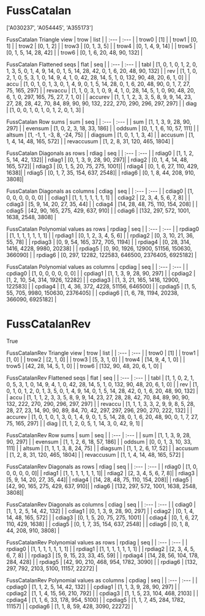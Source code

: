 # FussCatalan
['A030237', 'A054445', 'A355173']

FussCatalan Triangle view
| trow  |  list  |
| :---  |  :---  |
| trow0 | [1] |
| trow1 | [0, 1] |
| trow2 | [0, 1, 2] |
| trow3 | [0, 1, 3, 5] |
| trow4 | [0, 1, 4, 9, 14] |
| trow5 | [0, 1, 5, 14, 28, 42] |
| trow6 | [0, 1, 6, 20, 48, 90, 132] |

FussCatalan Flattened seqs
| flat      |   seq  |
| :---      |  :---  |
| tabl     | [1, 0, 1, 0, 1, 2, 0, 1, 3, 5, 0, 1, 4, 9, 14, 0, 1, 5, 14, 28, 42, 0, 1, 6, 20, 48, 90, 132] |
| rev      | [1, 1, 0, 2, 1, 0, 5, 3, 1, 0, 14, 9, 4, 1, 0, 42, 28, 14, 5, 1, 0, 132, 90, 48, 20, 6, 1, 0] |
| accu     | [1, 0, 1, 0, 1, 3, 0, 1, 4, 9, 0, 1, 5, 14, 28, 0, 1, 6, 20, 48, 90, 0, 1, 7, 27, 75, 165, 297] |
| revaccu  | [1, 1, 0, 3, 1, 0, 9, 4, 1, 0, 28, 14, 5, 1, 0, 90, 48, 20, 6, 1, 0, 297, 165, 75, 27, 7, 1, 0] |
| accurev  | [1, 1, 1, 2, 3, 3, 5, 8, 9, 9, 14, 23, 27, 28, 28, 42, 70, 84, 89, 90, 90, 132, 222, 270, 290, 296, 297, 297] |
| diag     | [1, 0, 0, 1, 0, 1, 0, 1, 2, 0, 1, 3] |

FussCatalan Row sums
| sum        |   seq  |
| :---       |  :---  |
| sum       | [1, 1, 3, 9, 28, 90, 297] |
| evensum   | [1, 0, 2, 3, 18, 33, 186] |
| oddsum    | [0, 1, 1, 6, 10, 57, 111] |
| altsum    | [1, -1, 1, -3, 8, -24, 75] |
| diagsum   | [1, 0, 1, 1, 3, 4] |
| accusum   | [1, 1, 4, 14, 48, 165, 572] |
| revaccusum | [1, 2, 8, 31, 120, 465, 1804] |

FussCatalan Diagonals as rows
| rdiag  |   seq  |
| :---   |  :---  |
| rdiag0 | [1, 1, 2, 5, 14, 42, 132]|
| rdiag1 | [0, 1, 3, 9, 28, 90, 297]|
| rdiag2 | [0, 1, 4, 14, 48, 165, 572]|
| rdiag3 | [0, 1, 5, 20, 75, 275, 1001]|
| rdiag4 | [0, 1, 6, 27, 110, 429, 1638]|
| rdiag5 | [0, 1, 7, 35, 154, 637, 2548]|
| rdiag6 | [0, 1, 8, 44, 208, 910, 3808]|

FussCatalan Diagonals as columns
| cdiag  |   seq  |
| :---   |  :---  |
| cdiag0 | [1, 0, 0, 0, 0, 0, 0] |
| cdiag1 | [1, 1, 1, 1, 1, 1, 1] |
| cdiag2 | [2, 3, 4, 5, 6, 7, 8] |
| cdiag3 | [5, 9, 14, 20, 27, 35, 44] |
| cdiag4 | [14, 28, 48, 75, 110, 154, 208] |
| cdiag5 | [42, 90, 165, 275, 429, 637, 910] |
| cdiag6 | [132, 297, 572, 1001, 1638, 2548, 3808] |

FussCatalan Polynomial values as rows
| rpdiag  |   seq  |
| :---    |  :---  |
| rpdiag0 | [1, 1, 1, 1, 1, 1, 1] |
| rpdiag1 | [0, 1, 2, 3, 4, 5, 6] |
| rpdiag2 | [0, 3, 10, 21, 36, 55, 78] |
| rpdiag3 | [0, 9, 54, 165, 372, 705, 1194] |
| rpdiag4 | [0, 28, 314, 1416, 4228, 9980, 20238] |
| rpdiag5 | [0, 90, 1926, 12900, 51156, 150630, 366090] |
| rpdiag6 | [0, 297, 12282, 122583, 646500, 2376405, 6925182] |

FussCatalan Polynomial values as columns
| cpdiag  |   seq  |
| :---    |  :---  |
| cpdiag0 | [1, 0, 0, 0, 0, 0, 0] |
| cpdiag1 | [1, 1, 3, 9, 28, 90, 297] |
| cpdiag2 | [1, 2, 10, 54, 314, 1926, 12282] |
| cpdiag3 | [1, 3, 21, 165, 1416, 12900, 122583] |
| cpdiag4 | [1, 4, 36, 372, 4228, 51156, 646500] |
| cpdiag5 | [1, 5, 55, 705, 9980, 150630, 2376405] |
| cpdiag6 | [1, 6, 78, 1194, 20238, 366090, 6925182] |

# FussCatalanRev
True

FussCatalanRev Triangle view
| trow  |  list  |
| :---  |  :---  |
| trow0 | [1] |
| trow1 | [1, 0] |
| trow2 | [2, 1, 0] |
| trow3 | [5, 3, 1, 0] |
| trow4 | [14, 9, 4, 1, 0] |
| trow5 | [42, 28, 14, 5, 1, 0] |
| trow6 | [132, 90, 48, 20, 6, 1, 0] |

FussCatalanRev Flattened seqs
| flat      |   seq  |
| :---      |  :---  |
| tabl     | [1, 1, 0, 2, 1, 0, 5, 3, 1, 0, 14, 9, 4, 1, 0, 42, 28, 14, 5, 1, 0, 132, 90, 48, 20, 6, 1, 0] |
| rev      | [1, 0, 1, 0, 1, 2, 0, 1, 3, 5, 0, 1, 4, 9, 14, 0, 1, 5, 14, 28, 42, 0, 1, 6, 20, 48, 90, 132] |
| accu     | [1, 1, 1, 2, 3, 3, 5, 8, 9, 9, 14, 23, 27, 28, 28, 42, 70, 84, 89, 90, 90, 132, 222, 270, 290, 296, 297, 297] |
| revaccu  | [1, 1, 1, 3, 3, 2, 9, 9, 8, 5, 28, 28, 27, 23, 14, 90, 90, 89, 84, 70, 42, 297, 297, 296, 290, 270, 222, 132] |
| accurev  | [1, 0, 1, 0, 1, 3, 0, 1, 4, 9, 0, 1, 5, 14, 28, 0, 1, 6, 20, 48, 90, 0, 1, 7, 27, 75, 165, 297] |
| diag     | [1, 1, 2, 0, 5, 1, 14, 3, 0, 42, 9, 1] |

FussCatalanRev Row sums
| sum        |   seq  |
| :---       |  :---  |
| sum       | [1, 1, 3, 9, 28, 90, 297] |
| evensum   | [1, 1, 2, 6, 18, 57, 186] |
| oddsum    | [0, 0, 1, 3, 10, 33, 111] |
| altsum    | [1, 1, 1, 3, 8, 24, 75] |
| diagsum   | [1, 1, 2, 6, 17, 52] |
| accusum   | [1, 2, 8, 31, 120, 465, 1804] |
| revaccusum | [1, 1, 4, 14, 48, 165, 572] |

FussCatalanRev Diagonals as rows
| rdiag  |   seq  |
| :---   |  :---  |
| rdiag0 | [1, 0, 0, 0, 0, 0, 0]|
| rdiag1 | [1, 1, 1, 1, 1, 1, 1]|
| rdiag2 | [2, 3, 4, 5, 6, 7, 8]|
| rdiag3 | [5, 9, 14, 20, 27, 35, 44]|
| rdiag4 | [14, 28, 48, 75, 110, 154, 208]|
| rdiag5 | [42, 90, 165, 275, 429, 637, 910]|
| rdiag6 | [132, 297, 572, 1001, 1638, 2548, 3808]|

FussCatalanRev Diagonals as columns
| cdiag  |   seq  |
| :---   |  :---  |
| cdiag0 | [1, 1, 2, 5, 14, 42, 132] |
| cdiag1 | [0, 1, 3, 9, 28, 90, 297] |
| cdiag2 | [0, 1, 4, 14, 48, 165, 572] |
| cdiag3 | [0, 1, 5, 20, 75, 275, 1001] |
| cdiag4 | [0, 1, 6, 27, 110, 429, 1638] |
| cdiag5 | [0, 1, 7, 35, 154, 637, 2548] |
| cdiag6 | [0, 1, 8, 44, 208, 910, 3808] |

FussCatalanRev Polynomial values as rows
| rpdiag  |   seq  |
| :---    |  :---  |
| rpdiag0 | [1, 1, 1, 1, 1, 1, 1] |
| rpdiag1 | [1, 1, 1, 1, 1, 1, 1] |
| rpdiag2 | [2, 3, 4, 5, 6, 7, 8] |
| rpdiag3 | [5, 9, 15, 23, 33, 45, 59] |
| rpdiag4 | [14, 28, 56, 104, 178, 284, 428] |
| rpdiag5 | [42, 90, 210, 468, 954, 1782, 3090] |
| rpdiag6 | [132, 297, 792, 2103, 5100, 11157, 22272] |

FussCatalanRev Polynomial values as columns
| cpdiag  |   seq  |
| :---    |  :---  |
| cpdiag0 | [1, 1, 2, 5, 14, 42, 132] |
| cpdiag1 | [1, 1, 3, 9, 28, 90, 297] |
| cpdiag2 | [1, 1, 4, 15, 56, 210, 792] |
| cpdiag3 | [1, 1, 5, 23, 104, 468, 2103] |
| cpdiag4 | [1, 1, 6, 33, 178, 954, 5100] |
| cpdiag5 | [1, 1, 7, 45, 284, 1782, 11157] |
| cpdiag6 | [1, 1, 8, 59, 428, 3090, 22272] |

